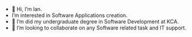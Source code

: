 - 👋 Hi, I’m lan.
-    I’m interested in Software Applications creation.
- 🌱 I’m did my undergraduate degree in Software Development at KCA.
- 💞️ I’m looking to collaborate on any Software related task and IT support.
  

<!---
lanK5/lanK5 is a ✨ special ✨ repository because its `README.md` (this file) appears on your GitHub profile.
You can click the Preview link to take a look at your changes.
--->
